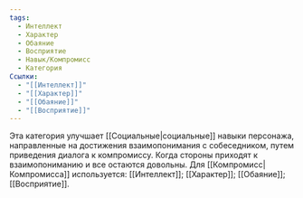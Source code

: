 ```yaml
---
tags:
  - Интеллект
  - Характер
  - Обаяние
  - Восприятие
  - Навык/Компромисс
  - Категория
Ссылки:
  - "[[Интеллект]]"
  - "[[Характер]]"
  - "[[Обаяние]]"
  - "[[Восприятие]]"
---
```

Эта категория улучшает [[Социальные|социальные]] навыки персонажа, направленные на достижения взаимопонимания с собеседником, путем приведения диалога к компромиссу. Когда стороны приходят к взаимопониманию и все остаются довольны. Для [[Компромисс|Компромисса]] используется: [[Интеллект]]; [[Характер]]; [[Обаяние]]; [[Восприятие]]. 